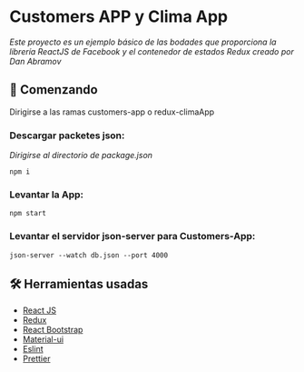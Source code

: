# Customers APP y Clima App
_Este proyecto es un ejemplo básico de las bodades que proporciona la librería ReactJS de Facebook y el contenedor de estados Redux creado por Dan Abramov_
## 🚀 Comenzando
Dirigirse a las ramas customers-app o redux-climaApp
### Descargar packetes json:
_Dirigirse al directorio de package.json_
```
npm i
```
### Levantar la App:
```
npm start
```
### Levantar el servidor json-server para Customers-App:
```
json-server --watch db.json --port 4000
```
## 🛠️ Herramientas usadas

* [React JS](https://reactjs.org/)
* [Redux](https://es.redux.js.org/)
* [React Bootstrap](https://react-bootstrap.github.io)
* [Material-ui](https://material-ui.com/)
* [Eslint](https://eslint.org/)
* [Prettier](https://prettier.io/)
